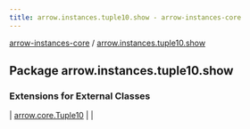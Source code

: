 ```yaml
---
title: arrow.instances.tuple10.show - arrow-instances-core
---
```


[arrow-instances-core](../index.html) / [arrow.instances.tuple10.show](./index.html)

## Package arrow.instances.tuple10.show

### Extensions for External Classes

| [arrow.core.Tuple10](arrow.core.-tuple10/index.html) |  |

